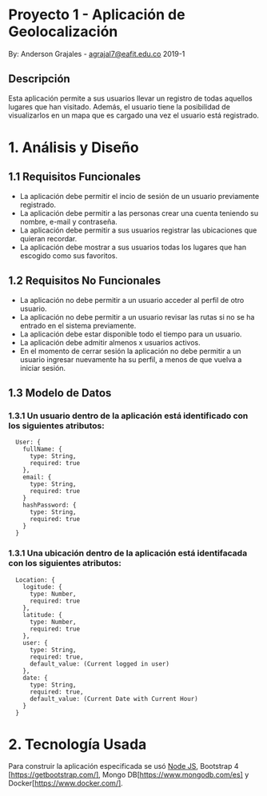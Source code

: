 # Proyecto 1 - Aplicación de Geolocalización
By: Anderson Grajales - agrajal7@eafit.edu.co
2019-1
## Descripción
Esta aplicación permite a sus usuarios llevar un registro de todas aquellos lugares que han visitado. Además, el usuario tiene la posibilidad de visualizarlos en un mapa que es cargado una vez el usuario está registrado.

# 1. Análisis y Diseño

## 1.1 Requisitos Funcionales
  * La aplicación debe permitir el incio de sesión de un usuario previamente registrado.
  * La aplicación debe permitir a las personas crear una cuenta teniendo su nombre, e-mail y contraseña.  
  * La aplicación debe permitir a sus usuarios registrar las ubicaciones que quieran recordar.
  * La aplicación debe mostrar a sus usuarios todas los lugares que han escogido como sus favoritos.

## 1.2 Requisitos No Funcionales
  * La aplicación no debe permitir a un usuario acceder al perfil de otro usuario.
  * La aplicación no debe permitir a un usuario revisar las rutas si no se ha entrado en el sistema previamente.
  * La aplicación debe estar disponible todo el tiempo para un usuario.
  * La aplicación debe admitir almenos x usuarios activos.
  * En el momento de cerrar sesión la aplicación no debe permitir a un usuario ingresar nuevamente ha su perfil, a menos de que vuelva a iniciar sesión.

## 1.3 Modelo de Datos

### 1.3.1 Un usuario dentro de la aplicación está identificado con los siguientes atributos:
```
  User: {
    fullName: {
      type: String,
      required: true
    },
    email: {
      type: String,
      required: true
    }
    hashPassword: {
      type: String,
      required: true
    }
  }
```
### 1.3.1 Una ubicación dentro de la aplicación está identifacada con los siguientes atributos:
```
  Location: {
    logitude: {
      type: Number,
      required: true
    },
    latitude: {
      type: Number,
      required: true
    },
    user: {
      type: String,
      required: true,
      default_value: (Current logged in user)
    },
    date: {
      type: String,
      required: true,
      default_value: (Current Date with Current Hour)
    }
  }
```
# 2. Tecnología Usada
Para construir la aplicación especificada se usó [Node JS](https://nodejs.org/es/), Bootstrap 4 [https://getbootstrap.com/], Mongo DB[https://www.mongodb.com/es] y Docker[https://www.docker.com/].
